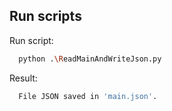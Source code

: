 ## Run scripts

Run script:

```bash
  python .\ReadMainAndWriteJson.py
```

Result:

```bash
  File JSON saved in 'main.json'.
```